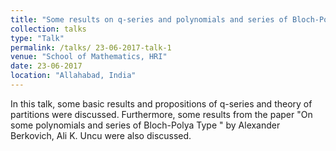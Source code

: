 ```yaml
---
title: "Some results on q-series and polynomials and series of Bloch-Polya Type"
collection: talks
type: "Talk"
permalink: /talks/ 23-06-2017-talk-1
venue: "School of Mathematics, HRI"
date: 23-06-2017
location: "Allahabad, India"
---
```


In this talk, some basic results and propositions of q-series and theory of partitions were discussed. Furthermore, some results from the paper "On some polynomials and series of Bloch-Polya Type
" by Alexander Berkovich, Ali K. Uncu were also discussed.
 
